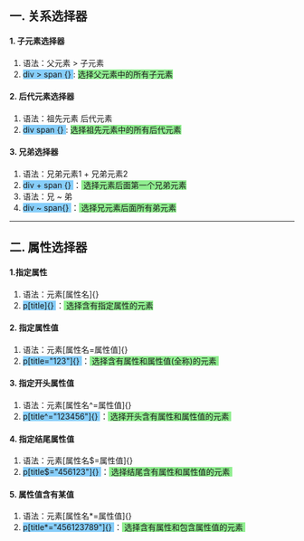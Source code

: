 ## 一. 关系选择器

#### 1. 子元素选择器

1. 语法：父元素 > 子元素
2. <span style="border: 1px none transparent; background-color:LightSkyBlue"> div > span {} </span> : <span style="border: 1px none transparent; background-color:LightGreen"> 选择父元素中的所有子元素 </span>

#### 2. 后代元素选择器

1. 语法：祖先元素  后代元素
2. <span style="border: 1px none transparent; background-color:LightSkyBlue"> div  span {} </span> : <span style="border: 1px none transparent; background-color:LightGreen"> 选择祖先元素中的所有后代元素 </span>

#### 3. 兄弟选择器

1. 语法：兄弟元素1 + 兄弟元素2
2. <span style="border: 1px none transparent; background-color:LightSkyBlue"> div  +  span  {} </span>：<span style="border: 1px none transparent; background-color:LightGreen"> 选择元素后面第一个兄弟元素 </span>
3. 语法：兄 ~ 弟
4. <span style="border: 1px none transparent; background-color:LightSkyBlue"> div ~ span{} </span>：<span style="border: 1px none transparent; background-color:LightGreen"> 选择兄元素后面所有弟元素 </span>

  

**********

## 二. 属性选择器

#### 1.指定属性

1. 语法：元素[属性名]{}
2. <span style="border: 1px none transparent; background-color:LightSkyBlue"> p[title]{} </span>：<span style="border: 1px none transparent; background-color:LightGreen"> 选择含有指定属性的元素 </span>

#### 2. 指定属性值

1. 语法：元素[属性名=属性值]{}
2. <span style="border: 1px none transparent; background-color:LightSkyBlue"> p[title="123"]{} </span>：<span style="border: 1px none transparent; background-color:LightGreen"> 选择含有属性和属性值(全称)的元素 </span>

#### 3. 指定开头属性值

1. 语法：元素[属性名^=属性值]{}
2. <span style="border: 1px none transparent; background-color:LightSkyBlue"> p[title^="123456"]{} </span>：<span style="border: 1px none transparent; background-color:LightGreen"> 选择开头含有属性和属性值的元素 </span>

#### 4. 指定结尾属性值

1. 语法：元素[属性名$=属性值]{}
2. <span style="border: 1px none transparent; background-color:LightSkyBlue"> p[title$="456123"]{} </span>：<span style="border: 1px none transparent; background-color:LightGreen"> 选择结尾含有属性和属性值的元素 </span>

#### 5. 属性值含有某值

1. 语法：元素[属性名*=属性值]{}
2. <span style="border: 1px none transparent; background-color:LightSkyBlue"> p[title*="456123789"]{} </span>：<span style="border: 1px none transparent; background-color:LightGreen"> 选择含有属性和包含属性值的元素 </span>

